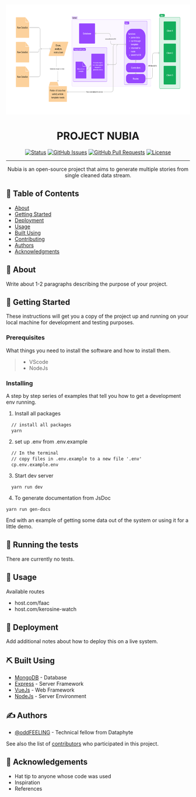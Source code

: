 <p align="center">
  <a href="" rel="noopener">
 <img width=100% height=300px src="./public/high-res.png" alt="Project flow"></a>
</p>

<h1 align="center">PROJECT NUBIA</h1>

<div align="center">

[![Status](https://img.shields.io/badge/status-active-success.svg)]()
[![GitHub Issues](https://img.shields.io/github/issues/Dataphyte/Nubia-server.svg)](https://github.com/Dataphyte/Nubia-server/issues)
[![GitHub Pull Requests](https://img.shields.io/github/issues-pr/Dataphyte/Nubia-server.svg)](https://github.com/Dataphyte/Nubia-server/pulls)
[![License](https://img.shields.io/badge/license-MIT-blue.svg)](/LICENSE)

</div>

---

<p align="center"> Nubia is an open-source project that aims to generate multiple stories from single cleaned data stream. 
    <br> 
</p>

## 📝 Table of Contents

- [About](#about)
- [Getting Started](#getting_started)
- [Deployment](#deployment)
- [Usage](#usage)
- [Built Using](#built_using)
- [Contributing](../CONTRIBUTING.md)
- [Authors](#authors)
- [Acknowledgments](#acknowledgement)

## 🧐 About <a name = "about"></a>

Write about 1-2 paragraphs describing the purpose of your project.

## 🏁 Getting Started <a name = "getting_started"></a>

These instructions will get you a copy of the project up and running on your local machine for development and testing purposes.

### Prerequisites

What things you need to install the software and how to install them.

> - VScode
> - NodeJs

### Installing

A step by step series of examples that tell you how to get a development env running.

1. Install all packages

```
  // install all packages
  yarn
```

2. set up .env from .env.example

```
  // In the terminal
  // copy files in .env.example to a new file '.env'
  cp.env.example.env
```

3. Start dev server

```
  yarn run dev
```

4. To generate documentation from JsDoc

```
yarn run gen-docs
```

End with an example of getting some data out of the system or using it for a little demo.

## 🔧 Running the tests <a name = "tests"></a>

There are currently no tests.

## 🎈 Usage <a name="usage"></a>

Available routes

- host.com/faac
- host.com/kerosine-watch

## 🚀 Deployment <a name = "deployment"></a>

Add additional notes about how to deploy this on a live system.

## ⛏️ Built Using <a name = "built_using"></a>

- [MongoDB](https://www.mongodb.com/) - Database
- [Express](https://expressjs.com/) - Server Framework
- [VueJs](https://vuejs.org/) - Web Framework
- [NodeJs](https://nodejs.org/en/) - Server Environment

## ✍️ Authors <a name = "authors"></a>

- [@oddFEELING](https://github.com/oddFEELING) - Technical fellow from Dataphyte

See also the list of [contributors](https://github.com/kylelobo/The-Documentation-Compendium/contributors) who participated in this project.

## 🎉 Acknowledgements <a name = "acknowledgement"></a>

- Hat tip to anyone whose code was used
- Inspiration
- References
